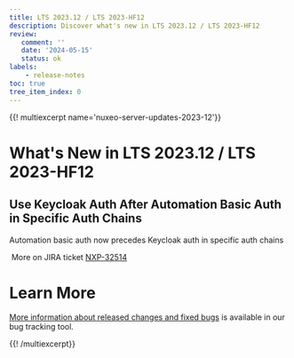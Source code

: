 ```yaml
---
title: LTS 2023.12 / LTS 2023-HF12
description: Discover what's new in LTS 2023.12 / LTS 2023-HF12
review:
   comment: ''
   date: '2024-05-15'
   status: ok
labels:
    - release-notes
toc: true
tree_item_index: 0
---
```


{{! multiexcerpt name='nuxeo-server-updates-2023-12'}}
# What's New in LTS 2023.12 / LTS 2023-HF12

## Use Keycloak Auth After Automation Basic Auth in Specific Auth Chains


Automation basic auth now precedes Keycloak auth in specific auth chains

<i class="fa fa-long-arrow-right" aria-hidden="true"></i>&nbsp;More on JIRA ticket [NXP-32514](https://jira.nuxeo.com/browse/NXP-32514)


# Learn More

[More information about released changes and fixed bugs](https://jira.nuxeo.com/secure/ReleaseNote.jspa?projectId=10011&version=22886) is available in our bug tracking tool.

{{! /multiexcerpt}}

